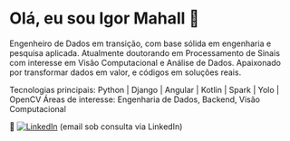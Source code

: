 # Olá, eu sou Igor Mahall 👋

Engenheiro de Dados em transição, com base sólida em engenharia e pesquisa aplicada. Atualmente doutorando em Processamento de Sinais com interesse em Visão Computacional e Análise de Dados.
Apaixonado por transformar dados em valor, e códigos em soluções reais.

Tecnologias principais: Python | Django | Angular | Kotlin | Spark | Yolo | OpenCV
Áreas de interesse: Engenharia de Dados, Backend, Visão Computacional

🔗 [![LinkedIn](https://img.shields.io/badge/-LinkedIn-0A66C2?style=flat-square&logo=Linkedin&logoColor=white)](https://linkedin.com/in/igor-mahall)
(email sob consulta via LinkedIn)
